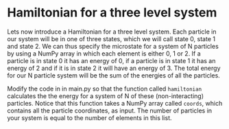 # Hamiltonian for a three level system

Lets now introduce a Hamiltonian for a three level system.  Each particle in our system will be in one of three states, which we will call state 0, state 1 and state 2.  We can thus specify the microstate for a system of N particles by using a NumPy array in which each element is either 0, 1 or 2.  If a particle is in state 0 it has an energy of 0, if a particle is in state 1 it has an energy of 2 and if it is in state 2 it will have an energy of 3.  The total energy for our N particle system will be the sum of the energies of all the particles.

Modify the code in in main.py so that the function called `hamiltonian` calculates the the energy for a system of N of these (non-interacting) particles.  Notice that this function takes a NumPy array called `coords`, which contains all the particle coordinates, as input.  The number of particles in your system is equal to the number of elements in this list.
